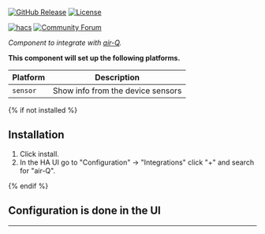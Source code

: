 [![GitHub Release][releases-shield]][releases]
[![License][license-shield]][license]

[![hacs][hacsbadge]][hacs]
[![Community Forum][forum-shield]][forum]

_Component to integrate with [air-Q][airq]._

**This component will set up the following platforms.**

Platform | Description
-- | --
`sensor` | Show info from the device sensors

{% if not installed %}
## Installation

1. Click install.
1. In the HA UI go to "Configuration" -> "Integrations" click "+" and search for "air-Q".

{% endif %}


## Configuration is done in the UI

<!---->

***

[airq]: https://github.com/CorantGmbH/airq-custom_integration
[hacs]: https://hacs.xyz
[hacsbadge]: https://img.shields.io/badge/HACS-Custom-orange.svg?style=for-the-badge
[forum-shield]: https://img.shields.io/badge/community-forum-brightgreen.svg?style=for-the-badge
[forum]: https://forum.air-q.com/
[license]: https://github.com/CorantGmbH/airq-custom_integration/blob/main/LICENSE
[license-shield]: https://img.shields.io/github/license/CorantGmbH/airq-custom_integration.svg?style=for-the-badge
[releases-shield]: https://img.shields.io/github/release/CorantGmbH/airq-custom_integration.svg?style=for-the-badge
[releases]: https://github.com/CorantGmbH/airq-custom_integration/releases
